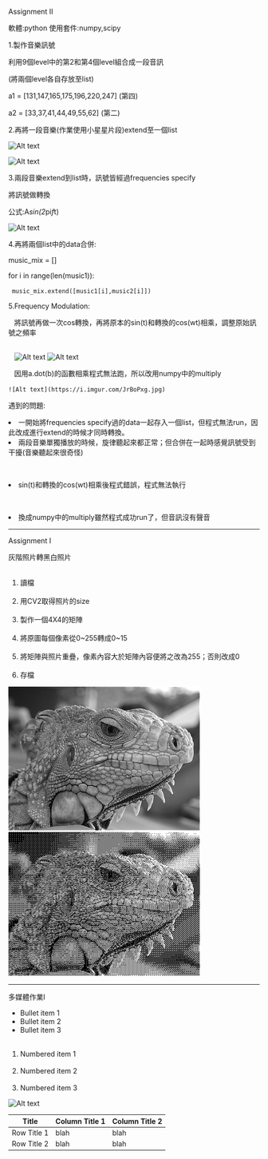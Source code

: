 
Assignment II

軟體:python
使用套件:numpy,scipy

1.製作音樂訊號

  利用9個level中的第2和第4個level組合成一段音訊
  
 
 
  (將兩個level各自存放至list)
 
  a1 = [131,147,165,175,196,220,247] (第四)
 
  a2 = [33,37,41,44,49,55,62] (第二)
  
 
 
 2.再將一段音樂(作業使用小星星片段)extend至一個list
 
  ![Alt text](https://i.imgur.com/lmQBM5A.jpg)
 
  ![Alt text](https://i.imgur.com/VfuRDO4.jpg)
  
 
 
 3.兩段音樂extend到list時，訊號皆經過frequencies specify
 
  將訊號做轉換
 
  公式:A*sin(2*pi*f*t)
 
  ![Alt text](https://i.imgur.com/6czXeCr.jpg) 
  
 
 
 4.再將兩個list中的data合併:
 
   music_mix = []
  
  
   for i in range(len(music1)):
  
     music_mix.extend([music1[i],music2[i]])
     
     
     
5.Frequency Modulation:

    將訊號再做一次cos轉換，再將原本的sin(t)和轉換的cos(wt)相乘，調整原始訊號之頻率
    
        
    ![Alt text](https://i.imgur.com/I8QAqGn.jpg)
    ![Alt text](https://i.imgur.com/Sa4hofE.jpg)
    
    
    因用a.dot(b)的函數相乘程式無法跑，所以改用numpy中的multiply
    
    
    ![Alt text](https://i.imgur.com/JrBoPxg.jpg) 

遇到的問題:

  <li>一開始將frequencies specify過的data一起存入一個list，但程式無法run，因此改成進行extend的時候才同時轉換。</li>
 
  <li>兩段音樂單獨播放的時候，旋律聽起來都正常；但合併在一起時感覺訊號受到干擾(音樂聽起來很奇怪)</li>
  
  <li>sin(t)和轉換的cos(wt)相乘後程式錯誤，程式無法執行</li>
  
  <li>換成numpy中的multiply雖然程式成功run了，但音訊沒有聲音</li>

---------------------------------------------------------------

Assignment I

灰階照片轉黑白照片

<ol>
  <li>讀檔</li>
  <li>用CV2取得照片的size</li>
  <li>製作一個4X4的矩陣</li>
  <li>將原圖每個像素從0~255轉成0~15</li>
  <li>將矩陣與照片重疊，像素內容大於矩陣內容便將之改為255；否則改成0</li>
  <li>存檔</li>
</ol>

![Alt text](001.jpg) 
![Alt text](result.jpg)

-----------------------------------------------------------------

多媒體作業I

* Bullet item 1
* Bullet item 2
* Bullet item 3

<ol>
  <li>Numbered item 1</li>
  <li>Numbered item 2</li>
  <li>Numbered item 3</li>
</ol>
 
![Alt text](https://parentinghealthybabies.com/wp-content/uploads/2012/12/apple-16.jpg) 

| Title | Column Title 1 | Column Title 2 |
| ------| ------ | ------ |
| Row Title 1 | blah | blah |
| Row Title 2 | blah | blah |
